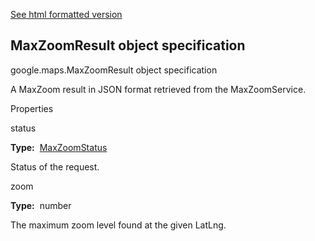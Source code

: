 [See html formatted version](https://huasofoundries.github.io/google-maps-documentation/MaxZoomResult.html)


MaxZoomResult object specification
----------------------------------

google.maps.MaxZoomResult object specification

A MaxZoom result in JSON format retrieved from the MaxZoomService.

Properties

status

**Type:**  [MaxZoomStatus](https://github.com/amenadiel/google-maps-documentation/blob/master/docs/MaxZoomStatus.md)

Status of the request.

zoom

**Type:**  number

The maximum zoom level found at the given LatLng.